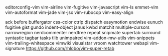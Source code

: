 editorconfig-vim
vim-airline
vim-fugitive
vim-javascript
vim-ls
emmet-vim
vim-autoformat
vim-jade
vim-jsx
vim-rubocop
vim-easy-align

ack
before
buffergator
css-color
ctrlp
dispatch
easymotion
endwise
eunuch
fugitive
gist
gundo
indent-object
janus
kwbd
matchit
multiple-cursors
narrowregion
nerdcommenter
nerdtree
repeat
snipmate
supertab
surround
syntastic
tagbar
tasks
tlib
unimpaired
vim-addon-mw-utils
vim-snippets
vim-trailing-whitespace
vimwiki
visualstar
vroom
watchtower
webapi
vim-signature
https://github.com/rhlobo/vim-super-retab
